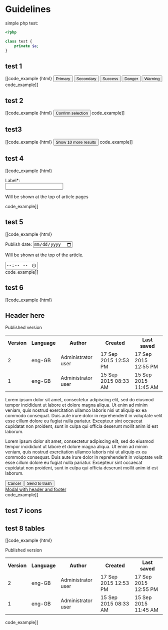 # Guidelines

simple php test:

```php
<?php

class test {
    private $a;
}

```



## test 1

[[code_example {html}
<button type="button" class="btn btn-primary">Primary</button>
<button type="button" class="btn btn-secondary">Secondary</button>
<button type="button" class="btn btn-success">Success</button>
<button type="button" class="btn btn-danger">Danger</button>
<button type="button" class="btn btn-warning">Warning</button>
code_example]]

## test 2

[[code_example {html}
<button type="button" class="ez-button ez-button-primary">Confirm selection</button>
code_example]]


## test3


[[code_example {html}
<button type="button" class="ez-button ez-button-ghost">Show 10 more results</button>
code_example]]


## test 4


[[code_example {html}
<div class="ez-form-box">
    <div class="ez-form-inputtext ez-form-inputtext-errorstyle">
        <label for="text">Label*:</label>
        <div class="error-show">
            <input type="text" required="">
            <p class="error-style"><span class="ez-icon-error"></span></p>
        </div>
        <p class="help-block">Will be shown at the top of article pages</p>
    </div>
</div>
code_example]]



## test 5

[[code_example {html}
<div class="ez-form-box">
    <div class="ez-form-datetime">
        <div class="ez-form-inputtext ez-form-inputtext-date">
            <label for"date"="">Publish date:</label>
            <input type="date" placeholder="mm/dd/yyyy">
            <p class="help-block">Will be shown at the top of the article.</p>
        </div>
        <div class="ez-form-inputtext ez-form-inputtext-time ez-form-timestyle">
            <label for"time"=""></label>
            <input type="time" placeholder="--:-- --">
        </div>
    </div>
</div>
code_example]]

## test 6

[[code_example {html}
<div class="flex-wrapper">
    <div id="modal3" class="ez-modal ez-modal-header" role="dialog" aria-labelledby="ez-modal">
        <div class="modal-container">
            <div class="modal-content">
                <div class="header" aria-labelledby="ez-modal_header">
                    <h2>Header here</h2>
                    <a href="#" data-dismiss="modal"><span class="ez-icon-discard"></span></a>
                </div>
                <div class="body" aria-labelledby="ez-modal_body">
                    <div class="ez-table">
                        <div class="table-title">
                            <p>Published version</p>
                        </div>
                        <div class="table-container">
                            <table>
                                <tbody><tr>
                                    <th>Version</th>
                                    <th>Language</th>
                                    <th>Author</th>
                                    <th>Created</th>
                                    <th>Last saved</th>
                                </tr>
                                <tr>
                                    <td>2</td>
                                    <td>eng-GB</td>
                                    <td>Administrator user</td>
                                    <td>17 Sep 2015 12:53 PM</td>
                                    <td>17 Sep 2015 12:55 PM</td>
                                </tr>
                                <tr>
                                    <td>1</td>
                                    <td>eng-GB</td>
                                    <td>Administrator user</td>
                                    <td>15 Sep 2015 08:33 AM</td>
                                    <td>15 Sep 2015 11:45 AM</td>
                                </tr>
                            </tbody></table>
                        </div>
                    </div>
                    <p>Lorem ipsum dolor sit amet, consectetur adipiscing elit, sed do eiusmod tempor incididunt ut labore et dolore magna aliqua. Ut enim ad minim veniam, quis nostrud exercitation ullamco laboris nisi ut aliquip ex ea commodo consequat. Duis aute irure dolor in reprehenderit in voluptate velit esse cillum dolore eu fugiat nulla pariatur. Excepteur sint occaecat cupidatat non proident, sunt in culpa qui officia deserunt mollit anim id est laborum.</p>
                    <p>Lorem ipsum dolor sit amet, consectetur adipiscing elit, sed do eiusmod tempor incididunt ut labore et dolore magna aliqua. Ut enim ad minim veniam, quis nostrud exercitation ullamco laboris nisi ut aliquip ex ea commodo consequat. Duis aute irure dolor in reprehenderit in voluptate velit esse cillum dolore eu fugiat nulla pariatur. Excepteur sint occaecat cupidatat non proident, sunt in culpa qui officia deserunt mollit anim id est laborum.</p>
                </div>
                <div class="footer" aria-labelledby="ez-modal_buttons">
                    <a href="#" data-dismiss="modal"><button type="button" class="ez-button ez-button-neutral">Cancel</button></a>
                    <a href="#" data-dismiss="modal"><button type="button" class="ez-button ez-button-negative">Send to trash</button></a>
                </div>
            </div>
        </div>
    </div>
    <a href="#modal3" data-target="#modal3" class="modal-button">Modal with header and footer </a>
</div>
code_example]]

## test 7 icons

<p style="font-size:32px;"><span class="ez-icon-browse"></span></p>
<p style="font-size:32px;"><span class="ez-icon-future-publication"></span></p>
<p style="font-size:32px;"><span class="ez-icon-trash"></span></p>


## test 8 tables

[[code_example {html}
    <div class="flex-wrapper">
        <div class="ez-table">
            <div class="table-title">
                <p>Published version</p>
            </div>
            <div class="table-container">
                <table>
                    <tr>
                        <th>Version</th>
                        <th>Language</th>
                        <th>Author</th>
                        <th>Created</th>
                        <th>Last saved</th>
                    </tr>
                    <tr>
                        <td>2</td>
                        <td>eng-GB</td>
                        <td>Administrator user</td>
                        <td>17 Sep 2015 12:53 PM</td>
                        <td>17 Sep 2015 12:55 PM</td>
                    </tr>
                    <tr>
                        <td>1</td>
                        <td>eng-GB</td>
                        <td>Administrator user</td>
                        <td>15 Sep 2015 08:33 AM</td>
                        <td>15 Sep 2015 11:45 AM</td>
                    </tr>
                </table>
            </div>
        </div>
    </div>
code_example]]




